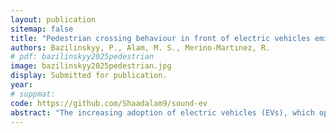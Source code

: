 ```yaml
---
layout: publication
sitemap: false
title: "Pedestrian crossing behaviour in front of electric vehicles emitting synthetic sounds: A virtual reality experiment"
authors: Bazilinskyy, P., Alam, M. S., Merino-Martınez, R.
# pdf: bazilinskyy2025pedestrian
image: bazilinskyy2025pedestrian.jpg
display: Submitted for publication.
year:
# suppmat:
code: https://github.com/Shaadalam9/sound-ev
abstract: "The increasing adoption of electric vehicles (EVs), which operate more quietly than internal combustion engine vehicles, raises concerns about their detectability, particularly for vulnerable road users such as individuals with visual impairments. Regulations mandate exterior sound signals for EVs, ensuring minimum sound pressure levels at low speeds. However, these signals are often used in already noisy urban environments, creating a challenge: enhancing detectability without adding excessive noise pollution. This study explores use of synthetic exterior sound signals that balance high noticeability with low annoyance. An audiovisual experiment was conducted with 25 participants in 15 virtual reality scenarios featuring an EV passing in front of them. Different sound signals, including pure, intermittent, and complex tones at varying frequencies, were tested alongside two baseline cases—a diesel engine and tyre noise alone. Participants rated the sounds for annoyance, noticeability, and informativeness using 11-point ICBEN scales. Keypress measurements provided additional insights into their willingness to cross in front of the EV. The results highlight optimal sound characteristics for EVs, offering guidance on improving pedestrian safety while minimising noise pollution. By refining exterior sound design, this research contributes to the development of effective and user-friendly EV sound standards, ensuring safer and more inclusive urban environments."
---
```

